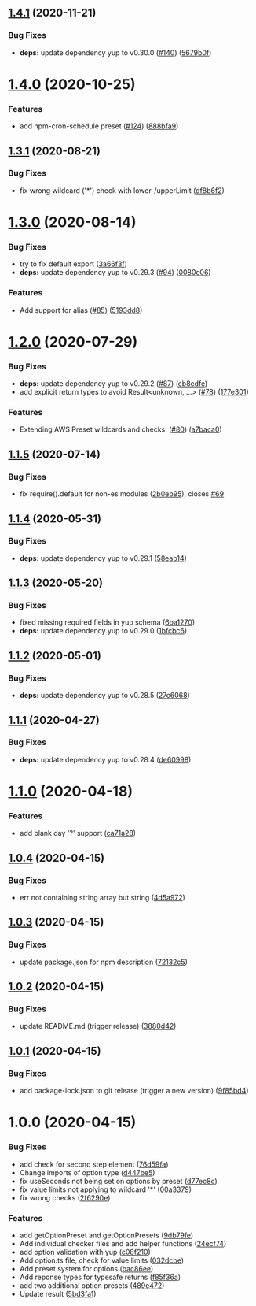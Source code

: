 ## [1.4.1](https://github.com/Airfooox/cron-validate/compare/v1.4.0...v1.4.1) (2020-11-21)


### Bug Fixes

* **deps:** update dependency yup to v0.30.0 ([#140](https://github.com/Airfooox/cron-validate/issues/140)) ([5679b0f](https://github.com/Airfooox/cron-validate/commit/5679b0f0310487e98c028444d9f2ca91d87c57fa))

# [1.4.0](https://github.com/Airfooox/cron-validate/compare/v1.3.1...v1.4.0) (2020-10-25)


### Features

* add npm-cron-schedule preset ([#124](https://github.com/Airfooox/cron-validate/issues/124)) ([888bfa9](https://github.com/Airfooox/cron-validate/commit/888bfa925eeaf0ebaf1dd350e1acdd81827f18e6))

## [1.3.1](https://github.com/Airfooox/cron-validate/compare/v1.3.0...v1.3.1) (2020-08-21)


### Bug Fixes

* fix wrong wildcard ('*') check with lower-/upperLimit ([df8b6f2](https://github.com/Airfooox/cron-validate/commit/df8b6f2be19a803d8927e6b25dd71875b5bc262a))

# [1.3.0](https://github.com/Airfooox/cron-validate/compare/v1.2.0...v1.3.0) (2020-08-14)


### Bug Fixes

* try to fix default export ([3a66f3f](https://github.com/Airfooox/cron-validate/commit/3a66f3f8998f58537341bb8233ceb2086c86a9d5))
* **deps:** update dependency yup to v0.29.3 ([#94](https://github.com/Airfooox/cron-validate/issues/94)) ([0080c06](https://github.com/Airfooox/cron-validate/commit/0080c06a1baaf68d591763aa76ca6e55e412ef60))


### Features

* Add support for alias ([#85](https://github.com/Airfooox/cron-validate/issues/85)) ([5193dd8](https://github.com/Airfooox/cron-validate/commit/5193dd8eb5f2ef30040d2edca2614e9fbc0c5364))

# [1.2.0](https://github.com/Airfooox/cron-validate/compare/v1.1.5...v1.2.0) (2020-07-29)


### Bug Fixes

* **deps:** update dependency yup to v0.29.2 ([#87](https://github.com/Airfooox/cron-validate/issues/87)) ([cb8cdfe](https://github.com/Airfooox/cron-validate/commit/cb8cdfe67e99f652e0afc924a76d55e3b51cb1a3))
* add explicit return types to avoid Result<unknown, ...> ([#78](https://github.com/Airfooox/cron-validate/issues/78)) ([177e301](https://github.com/Airfooox/cron-validate/commit/177e30140cad37e70fdd05e38080ecffddc9b6f9))


### Features

* Extending AWS Preset wildcards and checks. ([#80](https://github.com/Airfooox/cron-validate/issues/80)) ([a7baca0](https://github.com/Airfooox/cron-validate/commit/a7baca034af13624c314351eb89fe38dadf9c950))

## [1.1.5](https://github.com/Airfooox/cron-validate/compare/v1.1.4...v1.1.5) (2020-07-14)


### Bug Fixes

* fix require().default for non-es modules ([2b0eb95](https://github.com/Airfooox/cron-validate/commit/2b0eb9523d66c168e7de00a298a87541796bda0c)), closes [#69](https://github.com/Airfooox/cron-validate/issues/69)

## [1.1.4](https://github.com/Airfooox/cron-validate/compare/v1.1.3...v1.1.4) (2020-05-31)


### Bug Fixes

* **deps:** update dependency yup to v0.29.1 ([58eab14](https://github.com/Airfooox/cron-validate/commit/58eab14b1e66553af3f4a5e1183ccffe75e677f2))

## [1.1.3](https://github.com/Airfooox/cron-validate/compare/v1.1.2...v1.1.3) (2020-05-20)


### Bug Fixes

* fixed missing required fields in yup schema ([6ba1270](https://github.com/Airfooox/cron-validate/commit/6ba1270a6c9bd40936f6886df82757bf098ae004))
* **deps:** update dependency yup to v0.29.0 ([1bfcbc6](https://github.com/Airfooox/cron-validate/commit/1bfcbc692c193b0cd614dae3eb165f510fff6aab))

## [1.1.2](https://github.com/Airfooox/cron-validate/compare/v1.1.1...v1.1.2) (2020-05-01)


### Bug Fixes

* **deps:** update dependency yup to v0.28.5 ([27c6068](https://github.com/Airfooox/cron-validate/commit/27c60680cebe7b75d3bfb0c238dc59083f9d198b))

## [1.1.1](https://github.com/Airfooox/cron-validate/compare/v1.1.0...v1.1.1) (2020-04-27)


### Bug Fixes

* **deps:** update dependency yup to v0.28.4 ([de60998](https://github.com/Airfooox/cron-validate/commit/de60998ed1577b70c1e42621546a500df1ebd61e))

# [1.1.0](https://github.com/Airfooox/cron-validate/compare/v1.0.4...v1.1.0) (2020-04-18)


### Features

* add blank day '?' support ([ca71a28](https://github.com/Airfooox/cron-validate/commit/ca71a289307d2e171f32f2298b793b60fbf33be7))

## [1.0.4](https://github.com/Airfooox/cron-validate/compare/v1.0.3...v1.0.4) (2020-04-15)


### Bug Fixes

* err not containing string array but string ([4d5a972](https://github.com/Airfooox/cron-validate/commit/4d5a9725ef0d2c2222f75d2c6b6412c16ef17037))

## [1.0.3](https://github.com/Airfooox/cron-validate/compare/v1.0.2...v1.0.3) (2020-04-15)


### Bug Fixes

* update package.json for npm description ([72132c5](https://github.com/Airfooox/cron-validate/commit/72132c54b712dee1abd1fb0d42d9bd5d3395658d))

## [1.0.2](https://github.com/Airfooox/cron-validate/compare/v1.0.1...v1.0.2) (2020-04-15)


### Bug Fixes

* update README.md (trigger release) ([3880d42](https://github.com/Airfooox/cron-validate/commit/3880d4260520da41317d9de64763b4c98f71e4e7))

## [1.0.1](https://github.com/Airfooox/cron-validate/compare/v1.0.0...v1.0.1) (2020-04-15)


### Bug Fixes

* add package-lock.json to git release (trigger a new version) ([9f85bd4](https://github.com/Airfooox/cron-validate/commit/9f85bd488a0cefc8347d52a17c4e3b4e448fb4b4))

# 1.0.0 (2020-04-15)


### Bug Fixes

* add check for second step element ([76d59fa](https://github.com/Airfooox/cron-validate/commit/76d59fa73bb99c370c758a18aa45c59bb6e52988))
* Change imports of option type ([d447be5](https://github.com/Airfooox/cron-validate/commit/d447be55e99e57c7f93767be4a267453894c370d))
* fix useSeconds not being set on options by preset ([d77ec8c](https://github.com/Airfooox/cron-validate/commit/d77ec8c9cd7a670c21bc80e3ccd546cefc8289fc))
* fix value limits not applying to wildcard '*' ([00a3379](https://github.com/Airfooox/cron-validate/commit/00a3379414e1a0884a04c3167665eaea4935109e))
* fix wrong checks ([2f6290e](https://github.com/Airfooox/cron-validate/commit/2f6290ec277752b706bf1352a4d77cb64aa31112))


### Features

* add getOptionPreset and getOptionPresets ([9db79fe](https://github.com/Airfooox/cron-validate/commit/9db79fe012a419212d43aaa986c51830cd2de00a))
* Add individual checker files and add helper functions ([24ecf74](https://github.com/Airfooox/cron-validate/commit/24ecf747729124bb1fbb38e6eb9c7e34d3741540))
* add option validation with yup ([c08f210](https://github.com/Airfooox/cron-validate/commit/c08f2109ac3538aedf0a2d0a3353f2bbea457914))
* Add option.ts file, check for value limits ([032dcbe](https://github.com/Airfooox/cron-validate/commit/032dcbe9eaf9fdf875a9cbd39fe74727e8634bee))
* Add preset system for options ([bac86ee](https://github.com/Airfooox/cron-validate/commit/bac86ee44ad814f7ea9f430cd9fd27e33dc93066))
* Add reponse types for typesafe returns ([f85f36a](https://github.com/Airfooox/cron-validate/commit/f85f36a60f387aecba448355a0d4ec8c24bfdb92))
* add two additional option presets ([489e472](https://github.com/Airfooox/cron-validate/commit/489e4725978c1e22c71dea22edc624894cd383dd))
* Update result ([5bd3fa1](https://github.com/Airfooox/cron-validate/commit/5bd3fa18dc9c6e33a3ad83c66860c8451033f6b8))
